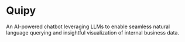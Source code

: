 # Quipy
An AI-powered chatbot leveraging LLMs to enable seamless natural language querying and insightful visualization of internal business data.
